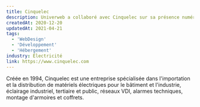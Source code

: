 ```yaml
---
title: Cinquelec
description: Univerweb a collaboré avec Cinquelec sur sa présence numérique. Nous avons créé le site web et nous assurons son hébergement.
createdAt: 2020-12-20
updatedAt: 2021-04-21
tags:
  - 'WebDesign'
  - 'Développement'
  - 'Hébergement'
industry: Électricité
link: https://www.cinquelec.com
---
```


Créée en 1994, Cinquelec est une entreprise spécialisée dans l'importation et la distribution de matériels électriques pour le bâtiment et l'industrie, éclairage industriel, tertiaire et public, réseaux VDI, alarmes techniques, montage d'armoires et coffrets.
